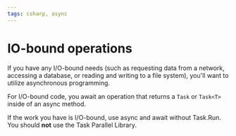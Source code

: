 ```yaml
---
tags: csharp, async
---
```


# IO-bound operations

If you have any I/O-bound needs (such as requesting data from a network, accessing a database, or reading and writing to a file system), you'll want to utilize asynchronous programming.

For I/O-bound code, you await an operation that returns a `Task` or `Task<T>` inside of an async method.

If the work you have is I/O-bound, use async and await without Task.Run. You should **not** use the Task Parallel Library.
